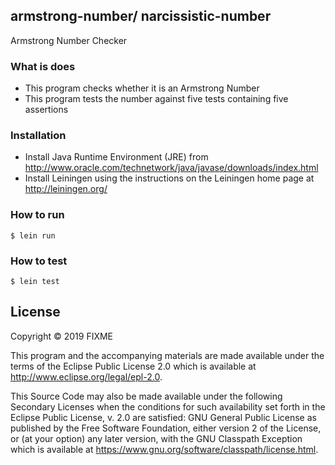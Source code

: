 ## armstrong-number/ narcissistic-number
Armstrong Number Checker

### What is does
* This program checks whether it is an Armstrong Number
* This program tests the number against five tests containing five assertions 

### Installation
* Install Java Runtime Environment (JRE) from http://www.oracle.com/technetwork/java/javase/downloads/index.html
* Install Leiningen using the instructions on the Leiningen home page at http://leiningen.org/ 
   
### How to run
    $ lein run
 
### How to test
    $ lein test
    
## License

Copyright © 2019 FIXME

This program and the accompanying materials are made available under the
terms of the Eclipse Public License 2.0 which is available at
http://www.eclipse.org/legal/epl-2.0.

This Source Code may also be made available under the following Secondary
Licenses when the conditions for such availability set forth in the Eclipse
Public License, v. 2.0 are satisfied: GNU General Public License as published by
the Free Software Foundation, either version 2 of the License, or (at your
option) any later version, with the GNU Classpath Exception which is available
at https://www.gnu.org/software/classpath/license.html.
